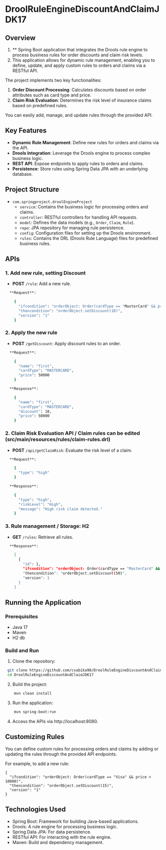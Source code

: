 
# DroolRuleEngineDiscountAndClaimJDK17

## Overview

1. ** Spring Boot application that integrates the Drools rule engine to process business rules for order discounts and claim risk levels.
2. This application allows for dynamic rule management, enabling you to define, update, and apply custom rules to orders and claims via a RESTful API.

The project implements two key functionalities:

1. **Order Discount Processing**: Calculates discounts based on order attributes such as card type and price.
2. **Claim Risk Evaluation**: Determines the risk level of insurance claims based on predefined rules.

You can easily add, manage, and update rules through the provided API.

## Key Features

- **Dynamic Rule Management**: Define new rules for orders and claims via the API.
- **Drools Integration**: Leverage the Drools engine to process complex business logic.
- **REST API**: Expose endpoints to apply rules to orders and claims.
- **Persistence**: Store rules using Spring Data JPA with an underlying database.

## Project Structure

- `com.springproject.droolEngineProject`
  - `service`: Contains the business logic for processing orders and claims.
  - `controller`: RESTful controllers for handling API requests.
  - `model`: Defines the data models (e.g., `Order`, `Claim`, `Rule`).
  - `repo`: JPA repository for managing rule persistence.
  - `config`: Configuration files for setting up the Drools environment.
  - `rules`: Contains the DRL (Drools Rule Language) files for predefined business rules.

## APIs

### 1. Add new rule, setting Discount


* **POST** `/rule`: Add a new rule.


```bash
  **Request**:

    {
      "ifcondition": "orderObject: Order(cardType == "MasterCard" && price > 4000)",
      "thencondition": "orderObject.setDiscount(10)",
      "version": "1"
    }
```

### 2. Apply the new rule


* **POST** `/getDiscount`: Apply discount rules to an order.

```bash
  **Request**:

    {
      "name": "first",
      "cardType": "MASTERCARD",
      "price": 50000
    }
```



```bash
  **Response**:

    {
      "name": "first",
      "cardType": "MASTERCARD",
      "discount": 10,
      "price": 50000
    }
```


### 2. Claim Risk Evaluation API / Claim rules can be edited (src/main/resources/rules/claim-rules.drl)

* **POST** `/api/getClaimRisk`: Evaluate the risk level of a claim.

```bash
  **Request**:

    {
      "type": "high"
    }
```

```bash
  **Response**:

    {
      "type": "high",
      "riskLevel": "High",
      "message": "High risk claim detected."
    }
```

### 3. Rule management / Storage: H2


* **GET** `/rules`: Retrieve all rules.

```bash
  **Response**:

    [
      {
        "id": 1,
        "ifcondition": "orderObject: Order(cardType == "MasterCard" && price > 4000)",
        "thencondition": "orderObject.setDiscount(50)",
        "version": 1
      }
    ]
```


## Running the Application

### Prerequisites

- Java 17
- Maven
- H2 db

### Build and Run

1. Clone the repository:
```bash
 git clone https://github.com/csabika98/DroolRuleEngineDiscountAndClaimJDK17.git
 cd DroolRuleEngineDiscountAndClaimJDK17
```
2. Build the project:
```bash
    mvn clean install
```
3. Run the application:
```bash
    mvn spring-boot:run
```
4. Access the APIs via http://localhost:8080.

## Customizing Rules

You can define custom rules for processing orders and claims by adding or updating the rules through the provided API endpoints. 

For example, to add a new rule:

    {
      "ifcondition": "orderObject: Order(cardType == "Visa" && price > 10000)",
      "thencondition": "orderObject.setDiscount(15)",
      "version": "1"
    }

## Technologies Used

- Spring Boot: Framework for building Java-based applications.
- Drools: A rule engine for processing business logic.
- Spring Data JPA: For data persistence.
- RESTful API: For interacting with the rule engine.
- Maven: Build and dependency management.

